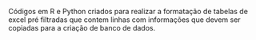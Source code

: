 Códigos em R e Python criados para realizar a formatação de tabelas de excel pré filtradas que contem linhas com informações que devem ser copiadas para a criação de banco de dados.
